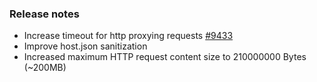 ### Release notes

<!-- Please add your release notes in the following format:
- My change description (#PR)
-->
- Increase timeout for http proxying requests [#9433](https://github.com/Azure/azure-functions-host/pull/9433)
- Improve host.json sanitization
- Increased maximum HTTP request content size to 210000000 Bytes (~200MB)
